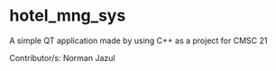 # hotel_mng_sys

A simple QT application made by using C++ as a project for CMSC 21

Contributor/s: Norman Jazul
